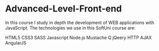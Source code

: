 # Advanced-Level-Front-end

In this course I study in depth the development of WEB applications with JavaScript.
The technologies we use in this SoftUni course are:

HTML5
CSS3
SASS
Javascript
Node.js
Mustache
Q
jQeery
HTTP
AJAX
AngularJS
